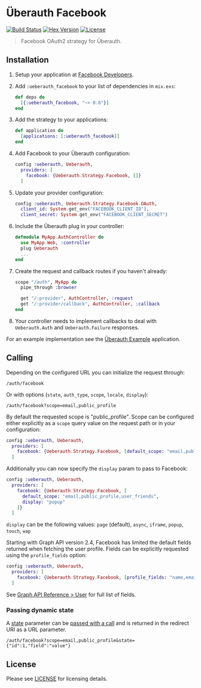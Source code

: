 # Überauth Facebook

[![Build Status][travis-img]][travis] [![Hex Version][hex-img]][hex] [![License][license-img]][license]

[travis-img]: https://travis-ci.org/ueberauth/ueberauth_facebook.svg?branch=master
[travis]: https://travis-ci.org/ueberauth/ueberauth_facebook
[hex-img]: https://img.shields.io/hexpm/v/ueberauth_facebook.svg
[hex]: https://hex.pm/packages/ueberauth_facebook
[license-img]: http://img.shields.io/badge/license-MIT-brightgreen.svg
[license]: http://opensource.org/licenses/MIT

> Facebook OAuth2 strategy for Überauth.

## Installation

1. Setup your application at [Facebook Developers](https://developers.facebook.com).

1. Add `:ueberauth_facebook` to your list of dependencies in `mix.exs`:

   ```elixir
   def deps do
     [{:ueberauth_facebook, "~> 0.8"}]
   end
   ```

1. Add the strategy to your applications:

   ```elixir
   def application do
     [applications: [:ueberauth_facebook]]
   end
   ```

1. Add Facebook to your Überauth configuration:

   ```elixir
   config :ueberauth, Ueberauth,
     providers: [
       facebook: {Ueberauth.Strategy.Facebook, []}
     ]
   ```

1. Update your provider configuration:

   ```elixir
   config :ueberauth, Ueberauth.Strategy.Facebook.OAuth,
     client_id: System.get_env("FACEBOOK_CLIENT_ID"),
     client_secret: System.get_env("FACEBOOK_CLIENT_SECRET")
   ```

1. Include the Überauth plug in your controller:

   ```elixir
   defmodule MyApp.AuthController do
     use MyApp.Web, :controller
     plug Ueberauth
     ...
   end
   ```

1. Create the request and callback routes if you haven't already:

   ```elixir
   scope "/auth", MyApp do
     pipe_through :browser

     get "/:provider", AuthController, :request
     get "/:provider/callback", AuthController, :callback
   end
   ```

1. Your controller needs to implement callbacks to deal with `Ueberauth.Auth` and `Ueberauth.Failure` responses.

For an example implementation see the [Überauth Example](https://github.com/ueberauth/ueberauth_example) application.

## Calling

Depending on the configured URL you can initialize the request through:

    /auth/facebook

Or with options (`state`, `auth_type`, `scope`, `locale`, `display`):

    /auth/facebook?scope=email,public_profile

By default the requested scope is "public_profile". Scope can be configured either explicitly as a `scope` query value on the request path or in your configuration:

```elixir
config :ueberauth, Ueberauth,
  providers: [
    facebook: {Ueberauth.Strategy.Facebook, [default_scope: "email,public_profile,user_friends"]}
  ]
```

Additionally you can now specify the `display` param to pass to Facebook:

```elixir
config :ueberauth, Ueberauth,
  providers: [
    facebook: {Ueberauth.Strategy.Facebook, [
      default_scope: "email,public_profile,user_friends",
      display: "popup"
    ]}
  ]
```

`display` can be the following values: `page` (default), `async`, `iframe`, `popup`, `touch`, `wap`

Starting with Graph API version 2.4, Facebook has limited the default fields returned when fetching the user profile.
Fields can be explicitly requested using the `profile_fields` option:

```elixir
config :ueberauth, Ueberauth,
  providers: [
    facebook: {Ueberauth.Strategy.Facebook, [profile_fields: "name,email,first_name,last_name"]}
  ]
```

See [Graph API Reference > User](https://developers.facebook.com/docs/graph-api/reference/user) for full list of fields.

### Passing dynamic state

A [state](https://developers.facebook.com/docs/facebook-login/security/#stateparam) parameter can be [passed with a call](https://developers.facebook.com/docs/facebook-login/manually-build-a-login-flow#login) and is returned in the redirect URI as a URL parameter.

    /auth/facebook?scope=email,public_profile&state={"id":1,"field":"value"}

## License

Please see [LICENSE](https://github.com/ueberauth/ueberauth_facebook/blob/master/LICENSE) for licensing details.
